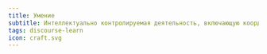 ```yaml
---
title: Умение
subtitle: Интеллектуально контролируемая деятельность, включающую координацию различных навыков и осознанных действий позволяющими надежно получать качественные результаты даже в меняющихся условиях
tags: discourse-learn
icon: craft.svg
---
```


